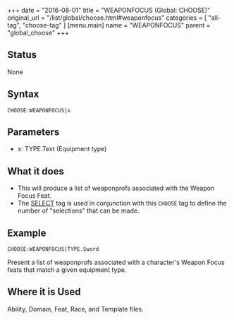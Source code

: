 +++
date = "2016-08-01"
title = "WEAPONFOCUS (Global: CHOOSE)"
original_url = "/list/global/choose.html#weaponfocus"
categories = [ "all-tag", "choose-tag" ]
[menu.main]
    name = "WEAPONFOCUS"
    parent = "global_choose"
+++

## Status

None

## Syntax

`CHOOSE:WEAPONFOCUS|x`

## Parameters

-   x: TYPE.Text (Equipment type)



<span id="weaponfocus"></span>

What it does
------------

-   This will produce a list of weaponprofs associated with the Weapon
    Focus Feat.
-   The [SELECT](/list/global/other/select.html) tag is used in
    conjunction with this `CHOOSE` tag to define the number of
    "selections" that can be made.

Example
-------

`CHOOSE:WEAPONFOCUS|TYPE.Sword`

Present a list of weaponprofs associated with a character's Weapon Focus
feats that match a given equipment type.

Where it is Used
----------------

Ability, Domain, Feat, Race, and Template files.

